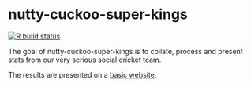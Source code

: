 
# nutty-cuckoo-super-kings

<!-- badges: start -->
[![R build status](https://github.com/jimmyday12/nutty-cuckoo-super-kings/workflows/R-CMD-check/badge.svg)](https://github.com/jimmyday12/nutty-cuckoo-super-kings/actions)
<!-- badges: end -->

The goal of nutty-cuckoo-super-kings is to collate, process and present stats from our very serious social cricket team. 

The results are presented on a [basic website](https://jimmyday12.github.io/nutty-cuckoo-super-kings/). 

